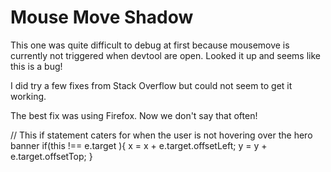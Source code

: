 # Mouse Move Shadow

This one was quite difficult to debug at first because mousemove is currently not triggered when devtool are open.  Looked it up and seems like this is a bug!

 I did try a few fixes from Stack Overflow but could not seem to get it working.

The best fix was using Firefox.  Now we don't say that often!


// This if statement caters for when the user is not hovering over the hero banner
if(this !== e.target ){
  x = x + e.target.offsetLeft;
  y = y + e.target.offsetTop;
}
